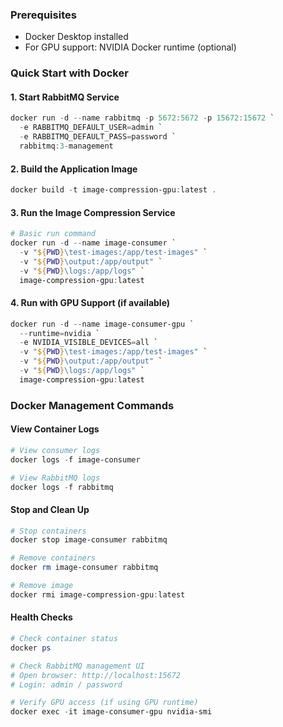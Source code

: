 ### Prerequisites

- Docker Desktop installed
- For GPU support: NVIDIA Docker runtime (optional)

### Quick Start with Docker

#### 1. Start RabbitMQ Service

```powershell
docker run -d --name rabbitmq -p 5672:5672 -p 15672:15672 `
  -e RABBITMQ_DEFAULT_USER=admin `
  -e RABBITMQ_DEFAULT_PASS=password `
  rabbitmq:3-management
```

#### 2. Build the Application Image

```powershell
docker build -t image-compression-gpu:latest .
```

#### 3. Run the Image Compression Service

```powershell
# Basic run command
docker run -d --name image-consumer `
  -v "${PWD}\test-images:/app/test-images" `
  -v "${PWD}\output:/app/output" `
  -v "${PWD}\logs:/app/logs" `
  image-compression-gpu:latest
```

#### 4. Run with GPU Support (if available)

```powershell
docker run -d --name image-consumer-gpu `
  --runtime=nvidia `
  -e NVIDIA_VISIBLE_DEVICES=all `
  -v "${PWD}\test-images:/app/test-images" `
  -v "${PWD}\output:/app/output" `
  -v "${PWD}\logs:/app/logs" `
  image-compression-gpu:latest
```

### Docker Management Commands

#### View Container Logs

```powershell
# View consumer logs
docker logs -f image-consumer

# View RabbitMQ logs
docker logs -f rabbitmq
```

#### Stop and Clean Up

```powershell
# Stop containers
docker stop image-consumer rabbitmq

# Remove containers
docker rm image-consumer rabbitmq

# Remove image
docker rmi image-compression-gpu:latest
```

#### Health Checks

```powershell
# Check container status
docker ps

# Check RabbitMQ management UI
# Open browser: http://localhost:15672
# Login: admin / password

# Verify GPU access (if using GPU runtime)
docker exec -it image-consumer-gpu nvidia-smi
```
